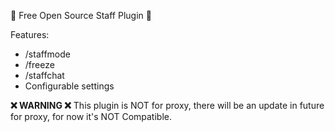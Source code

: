 🌟 Free Open Source Staff Plugin 🌟

Features:
- /staffmode
- /freeze
- /staffchat
- Configurable settings

**❌ WARNING ❌**
 This plugin is NOT for proxy, there will be an update in future for proxy, for now it's NOT Compatible. 

